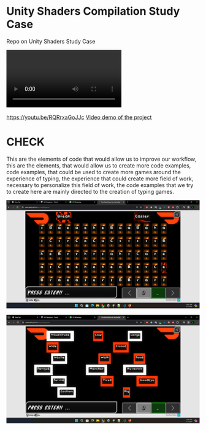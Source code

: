 # Unity Shaders Compilation Study Case
Repo on Unity Shaders Study Case

![](InGameShaders.mp4)

<https://youtu.be/RQRrxaGoJJc>
[Video demo of the project](https://youtu.be/RQRrxaGoJJc)
# CHECK

This are the elements of code that would allow us to improve our workflow, this are the elements, that would allow us to 
create more code examples, code examples, that could be used to create more games around the experience of typing, the experience that could create more field of work, necessary to personalize this field of work, the code examples that we try to create here are mainly directed to the creation of typing games.
 

![](ScreenShootInGame/Game1.jpg)

![](ScreenShootInGame/Game2.jpg)

 
 